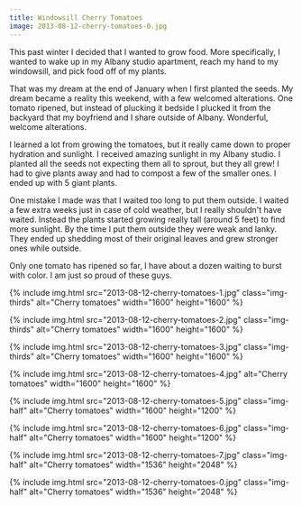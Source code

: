 ```yaml
---
title: Windowsill Cherry Tomatoes
image: 2013-08-12-cherry-tomatoes-0.jpg
---
```


This past winter I decided that I wanted to grow food. More specifically, I wanted to wake up in my Albany studio apartment, reach my hand to my windowsill, and pick food off of my plants.

That was my dream at the end of January when I first planted the seeds. My dream became a reality this weekend, with a few welcomed alterations. One tomato ripened, but instead of plucking it bedside I plucked it from the backyard that my boyfriend and I share outside of Albany. Wonderful, welcome alterations.

I learned a lot from growing the tomatoes, but it really came down to proper hydration and sunlight. I received amazing sunlight in my Albany studio. I planted all the seeds not expecting them all to sprout, but they all grew! I had to give plants away and had to compost a few of the smaller ones. I ended up with 5 giant plants.

One mistake I made was that I waited too long to put them outside. I waited a few extra weeks just in case of cold weather, but I really shouldn't have waited. Instead the plants started growing really tall (around 5 feet) to find more sunlight. By the time I put them outside they were weak and lanky. They ended up shedding most of their original leaves and grew stronger ones while outside.

Only one tomato has ripened so far, I have about a dozen waiting to burst with color. I am just so proud of these guys.

<div class="photos">

{% include img.html src="2013-08-12-cherry-tomatoes-1.jpg" class="img-thirds" alt="Cherry tomatoes" width="1600" height="1600" %}

{% include img.html src="2013-08-12-cherry-tomatoes-2.jpg" class="img-thirds" alt="Cherry tomatoes" width="1600" height="1600" %}

{% include img.html src="2013-08-12-cherry-tomatoes-3.jpg" class="img-thirds" alt="Cherry tomatoes" width="1600" height="1600" %}

{% include img.html src="2013-08-12-cherry-tomatoes-4.jpg"   alt="Cherry tomatoes" width="1600" height="1600" %}

{% include img.html src="2013-08-12-cherry-tomatoes-5.jpg"  class="img-half" alt="Cherry tomatoes" width="1600" height="1200" %}

{% include img.html src="2013-08-12-cherry-tomatoes-6.jpg"  class="img-half" alt="Cherry tomatoes" width="1600" height="1200" %}

{% include img.html src="2013-08-12-cherry-tomatoes-7.jpg" class="img-half" alt="Cherry tomatoes" width="1536" height="2048" %}

{% include img.html src="2013-08-12-cherry-tomatoes-0.jpg" class="img-half" alt="Cherry tomatoes" width="1536" height="2048" %}

</div>
